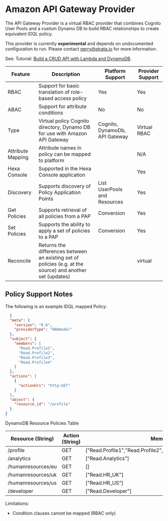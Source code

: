 # Amazon API Gateway Provider

The API Gateway Provider is a virtual RBAC provider that combines Cognito User Pools and a custom Dynamo DB to build RBAC relationships to create equivalent IDQL policy. 

This provider is currently **experimental** and depends on undocumented configuration to run. Please contact gerry@strata.io for more information. 

See: Tutorial: [Build a CRUD API with Lambda and DynamoDB](https://docs.aws.amazon.com/apigateway/latest/developerguide/http-api-dynamo-db.html).

| Feature           | Description                                                                                                | Platform Support               | Provider Support |
|-------------------|------------------------------------------------------------------------------------------------------------|--------------------------------|------------------|
| RBAC              | Support for basic translation of role-based access policy                                                  | Yes                            | Yes              |
| ABAC              | Support for attribute conditions                                                                           | No                             | No               |
| Type              | Virtual policy Cognito directory, Dynamo DB for use with Amazon API Gateway                                | Cognito, DynamoDb, API Gateway | Virtual RBAC     |
| Attribute Mapping | Attribute names in policy can be mapped to platform                                                        |                                | N/A              |
| Hexa Console      | Supported in the Hexa Console application                                                                  |                                | Yes              |
| Discovery         | Supports discovery of Policy Application Points                                                            | List UserPools and Resources   | Yes              |
| Get Policies      | Supports retrieval of all policies from a PAP                                                              | Conversion                     | Yes              |
| Set Policies      | Supports the ability to apply a set of policies to a PAP                                                   | Conversion                     | Yes              |
| Reconcile         | Returns the differences between an existing set of policies (e.g. at the source) and another set (updates) |                                | virtual          |

## Policy Support Notes

The following is an example IDQL mapped Policy:

```json
  {
  "meta": {
    "version": "0.6",
    "providerType": "RARmodel"
  },
  "subject": {
    "members": [
      "Read.Profile1",
      "Read.Profile2",
      "Read.Profile3",
      "Read.Profile4"
    ]
  },
  "actions": [
    {
      "actionUri": "http:GET"
    }
  ],
  "object": {
    "resource_id": "/profile"
  }
}
```

DynamoDB Resource Policies Table

| Resource (String)  | Action (String) | Members                                                           |
|--------------------|-----------------|-------------------------------------------------------------------|
| /profile           | GET             | ["Read.Profile1","Read.Profile2","Read.Profile3","Read.Profile4"] |
| /analytics         | GET             | ["Read.Analytics"]                                                |
| /humanresources/eu | GET             | []                                                                |
| /humanresources/uk | GET             | ["Read.HR_UK"]                                                    |
| /humanresources/us | GET             | ["Read.HR_US"]                                                    |
| /developer         | GET             | ["Read.Developer"]                                                |



Limitations:
* Condition clauses cannot be mapped (RBAC only)

